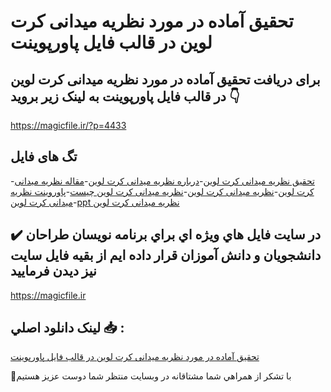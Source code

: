 # تحقیق آماده در مورد نظریه میدانی کرت لوین در قالب فایل پاورپوینت

## برای دریافت تحقیق آماده در مورد نظریه میدانی کرت لوین در قالب فایل پاورپوینت به لینک زیر بروید 👇

https://magicfile.ir/?p=4433

## تگ های فایل

-[تحقیق نظریه میدانی کرت لوین](https://magicfile.ir/product/%d8%aa%d8%ad%d9%82%db%8c%d9%82-%d8%a2%d9%85%d8%a7%d8%af%d9%87-%d9%86%d8%b8%d8%b1%db%8c%d9%87-%d9%85%db%8c%d8%af%d8%a7%d9%86%db%8c-%da%a9%d8%b1%d8%aa-%d9%84%d9%88%db%8c%d9%86-%d8%af%d8%b1-%d9%be%d8%a7%d9%88%d8%b1%d9%be%d9%88%db%8c%d9%86%d8%aa/)-[درباره نظریه میدانی کرت لوین](https://magicfile.ir/product/%d8%aa%d8%ad%d9%82%db%8c%d9%82-%d8%a2%d9%85%d8%a7%d8%af%d9%87-%d9%86%d8%b8%d8%b1%db%8c%d9%87-%d9%85%db%8c%d8%af%d8%a7%d9%86%db%8c-%da%a9%d8%b1%d8%aa-%d9%84%d9%88%db%8c%d9%86-%d8%af%d8%b1-%d9%be%d8%a7%d9%88%d8%b1%d9%be%d9%88%db%8c%d9%86%d8%aa/)-[مقاله نظریه میدانی کرت لوین](https://magicfile.ir/product/%d8%aa%d8%ad%d9%82%db%8c%d9%82-%d8%a2%d9%85%d8%a7%d8%af%d9%87-%d9%86%d8%b8%d8%b1%db%8c%d9%87-%d9%85%db%8c%d8%af%d8%a7%d9%86%db%8c-%da%a9%d8%b1%d8%aa-%d9%84%d9%88%db%8c%d9%86-%d8%af%d8%b1-%d9%be%d8%a7%d9%88%d8%b1%d9%be%d9%88%db%8c%d9%86%d8%aa/)-[نظریه میدانی کرت لوین](https://magicfile.ir/product/%d8%aa%d8%ad%d9%82%db%8c%d9%82-%d8%a2%d9%85%d8%a7%d8%af%d9%87-%d9%86%d8%b8%d8%b1%db%8c%d9%87-%d9%85%db%8c%d8%af%d8%a7%d9%86%db%8c-%da%a9%d8%b1%d8%aa-%d9%84%d9%88%db%8c%d9%86-%d8%af%d8%b1-%d9%be%d8%a7%d9%88%d8%b1%d9%be%d9%88%db%8c%d9%86%d8%aa/)-[نظریه میدانی کرت لوین چیست](https://magicfile.ir/product/%d8%aa%d8%ad%d9%82%db%8c%d9%82-%d8%a2%d9%85%d8%a7%d8%af%d9%87-%d9%86%d8%b8%d8%b1%db%8c%d9%87-%d9%85%db%8c%d8%af%d8%a7%d9%86%db%8c-%da%a9%d8%b1%d8%aa-%d9%84%d9%88%db%8c%d9%86-%d8%af%d8%b1-%d9%be%d8%a7%d9%88%d8%b1%d9%be%d9%88%db%8c%d9%86%d8%aa/)-[پاوروینت نظریه میدانی کرت لوین](https://magicfile.ir/product/%d8%aa%d8%ad%d9%82%db%8c%d9%82-%d8%a2%d9%85%d8%a7%d8%af%d9%87-%d9%86%d8%b8%d8%b1%db%8c%d9%87-%d9%85%db%8c%d8%af%d8%a7%d9%86%db%8c-%da%a9%d8%b1%d8%aa-%d9%84%d9%88%db%8c%d9%86-%d8%af%d8%b1-%d9%be%d8%a7%d9%88%d8%b1%d9%be%d9%88%db%8c%d9%86%d8%aa/)-[ppt نظریه میدانی کرت لوین](https://magicfile.ir/product/%d8%aa%d8%ad%d9%82%db%8c%d9%82-%d8%a2%d9%85%d8%a7%d8%af%d9%87-%d9%86%d8%b8%d8%b1%db%8c%d9%87-%d9%85%db%8c%d8%af%d8%a7%d9%86%db%8c-%da%a9%d8%b1%d8%aa-%d9%84%d9%88%db%8c%d9%86-%d8%af%d8%b1-%d9%be%d8%a7%d9%88%d8%b1%d9%be%d9%88%db%8c%d9%86%d8%aa/)

## ✔️ در سايت فايل هاي ويژه اي براي برنامه نويسان طراحان دانشجويان و دانش آموزان قرار داده ايم از بقيه فايل سايت نيز ديدن فرماييد

https://magicfile.ir


## لينک دانلود اصلي 📥 :

[تحقیق آماده در مورد نظریه میدانی کرت لوین در قالب فایل پاورپوینت](https://magicfile.ir/product/%d8%aa%d8%ad%d9%82%db%8c%d9%82-%d8%a2%d9%85%d8%a7%d8%af%d9%87-%d9%86%d8%b8%d8%b1%db%8c%d9%87-%d9%85%db%8c%d8%af%d8%a7%d9%86%db%8c-%da%a9%d8%b1%d8%aa-%d9%84%d9%88%db%8c%d9%86-%d8%af%d8%b1-%d9%be%d8%a7%d9%88%d8%b1%d9%be%d9%88%db%8c%d9%86%d8%aa/) 


🙏با تشکر از همراهي شما مشتاقانه در وبسایت منتظر شما دوست عزیز هستیم


